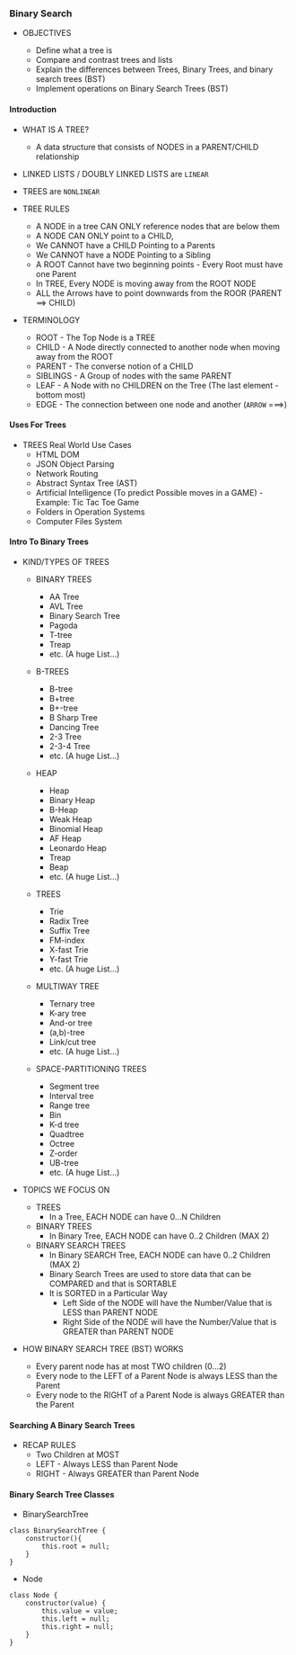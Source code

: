 ### Binary Search

- OBJECTIVES

  - Define what a tree is
  - Compare and contrast trees and lists
  - Explain the differences between Trees, Binary Trees, and binary search trees (BST)
  - Implement operations on Binary Search Trees (BST)

#### Introduction

- WHAT IS A TREE?

  - A data structure that consists of NODES in a PARENT/CHILD relationship

- LINKED LISTS / DOUBLY LINKED LISTS are `LINEAR`
- TREES are `NONLINEAR`

- TREE RULES

  - A NODE in a tree CAN ONLY reference nodes that are below them
  - A NODE CAN ONLY point to a CHILD,
  - We CANNOT have a CHILD Pointing to a Parents
  - We CANNOT have a NODE Pointing to a Sibling
  - A ROOT Cannot have two beginning points - Every Root must have one Parent
  - In TREE, Every NODE is moving away from the ROOT NODE
  - ALL the Arrows have to point downwards from the ROOR (PARENT ==> CHILD)

- TERMINOLOGY

  - ROOT - The Top Node is a TREE
  - CHILD - A Node directly connected to another node when moving away from the ROOT
  - PARENT - The converse notion of a CHILD
  - SIBLINGS - A Group of nodes with the same PARENT
  - LEAF - A Node with no CHILDREN on the Tree (The last element - bottom most)
  - EDGE - The connection between one node and another (`ARROW` ===>)

#### Uses For Trees

- TREES Real World Use Cases
  - HTML DOM
  - JSON Object Parsing
  - Network Routing
  - Abstract Syntax Tree (AST)
  - Artificial Intelligence (To predict Possible moves in a GAME) - Example: Tic Tac Toe Game
  - Folders in Operation Systems
  - Computer Files System

#### Intro To Binary Trees

- KIND/TYPES OF TREES

  - BINARY TREES

    - AA Tree
    - AVL Tree
    - Binary Search Tree
    - Pagoda
    - T-tree
    - Treap
    - etc. (A huge List...)

  - B-TREES

    - B-tree
    - B+tree
    - B+-tree
    - B Sharp Tree
    - Dancing Tree
    - 2-3 Tree
    - 2-3-4 Tree
    - etc. (A huge List...)

  - HEAP

    - Heap
    - Binary Heap
    - B-Heap
    - Weak Heap
    - Binomial Heap
    - AF Heap
    - Leonardo Heap
    - Treap
    - Beap
    - etc. (A huge List...)

  - TREES

    - Trie
    - Radix Tree
    - Suffix Tree
    - FM-index
    - X-fast Trie
    - Y-fast Trie
    - etc. (A huge List...)

  - MULTIWAY TREE

    - Ternary tree
    - K-ary tree
    - And-or tree
    - (a,b)-tree
    - Link/cut tree
    - etc. (A huge List...)

  - SPACE-PARTITIONING TREES
    - Segment tree
    - Interval tree
    - Range tree
    - Bin
    - K-d tree
    - Quadtree
    - Octree
    - Z-order
    - UB-tree
    - etc. (A huge List...)

- TOPICS WE FOCUS ON

  - TREES
    - In a Tree, EACH NODE can have 0...N Children
  - BINARY TREES
    - In Binary Tree, EACH NODE can have 0..2 Children (MAX 2)
  - BINARY SEARCH TREES
    - In Binary SEARCH Tree, EACH NODE can have 0..2 Children (MAX 2)
    - Binary Search Trees are used to store data that can be COMPARED and that is SORTABLE
    - It is SORTED in a Particular Way
      - Left Side of the NODE will have the Number/Value that is LESS than PARENT NODE
      - Right Side of the NODE will have the Number/Value that is GREATER than PARENT NODE

- HOW BINARY SEARCH TREE (BST) WORKS
  - Every parent node has at most TWO children (0...2)
  - Every node to the LEFT of a Parent Node is always LESS than the Parent
  - Every node to the RIGHT of a Parent Node is always GREATER than the Parent

#### Searching A Binary Search Trees

- RECAP RULES
  - Two Children at MOST
  - LEFT - Always LESS than Parent Node
  - RIGHT - Always GREATER than Parent Node

#### Binary Search Tree Classes

- BinarySearchTree

```
class BinarySearchTree {
    constructor(){
        this.root = null;
    }
}
```

- Node

```
class Node {
    constructor(value) {
        this.value = value;
        this.left = null;
        this.right = null;
    }
}
```

